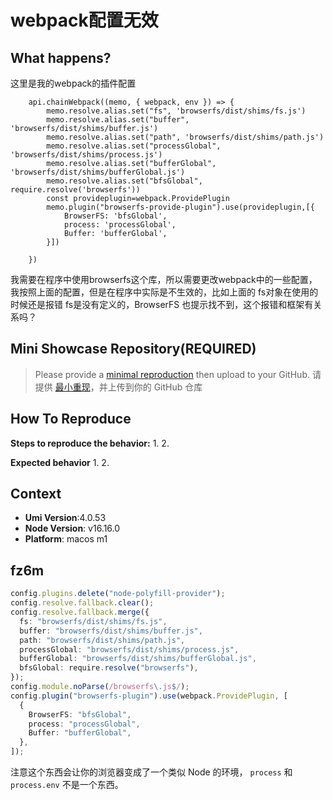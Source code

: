 # webpack配置无效

<!--
感谢您向我们反馈问题，为了高效的解决问题，我们期望你能提供以下信息：
-->

## What happens?

这里是我的webpack的插件配置

```
    api.chainWebpack((memo, { webpack, env }) => {
        memo.resolve.alias.set("fs", 'browserfs/dist/shims/fs.js')
        memo.resolve.alias.set("buffer", 'browserfs/dist/shims/buffer.js')
        memo.resolve.alias.set("path", 'browserfs/dist/shims/path.js')
        memo.resolve.alias.set("processGlobal", 'browserfs/dist/shims/process.js')
        memo.resolve.alias.set("bufferGlobal", 'browserfs/dist/shims/bufferGlobal.js')
        memo.resolve.alias.set("bfsGlobal", require.resolve('browserfs'))
        const provideplugin=webpack.ProvidePlugin
        memo.plugin("browserfs-provide-plugin").use(provideplugin,[{
            BrowserFS: 'bfsGlobal',
            process: 'processGlobal',
            Buffer: 'bufferGlobal',
        }])

    })
```

<!-- A clear and concise description of what the bug is. -->

我需要在程序中使用browserfs这个库，所以需要更改webpack中的一些配置，我按照上面的配置，但是在程序中实际是不生效的，比如上面的 fs对象在使用的时候还是报错 fs是没有定义的，BrowserFS 也提示找不到，这个报错和框架有关系吗？

<!-- 清晰的描述下遇到的问题。-->

## Mini Showcase Repository(REQUIRED)

> Please provide a [minimal reproduction](https://stackoverflow.com/help/minimal-reproducible-example) then upload to your GitHub. 请提供 [最小重现](https://github.com/web3creator/problem)，并上传到你的 GitHub 仓库

<!-- 为节约大家的时间，无复现步骤的 ISSUE 会被关闭，提供之后再 REOPEN -->
<!-- YOUR_REPOSITORY_URL on github or stackbliz -->

## How To Reproduce

**Steps to reproduce the behavior:** 1. 2.

**Expected behavior** 1. 2.

<!-- 请提供复现链接/步骤，错误日志以及相关配置 -->

## Context

- **Umi Version**:4.0.53
- **Node Version**: v16.16.0
- **Platform**: macos m1

## fz6m

```ts
config.plugins.delete("node-polyfill-provider");
config.resolve.fallback.clear();
config.resolve.fallback.merge({
  fs: "browserfs/dist/shims/fs.js",
  buffer: "browserfs/dist/shims/buffer.js",
  path: "browserfs/dist/shims/path.js",
  processGlobal: "browserfs/dist/shims/process.js",
  bufferGlobal: "browserfs/dist/shims/bufferGlobal.js",
  bfsGlobal: require.resolve("browserfs"),
});
config.module.noParse(/browserfs\.js$/);
config.plugin("browserfs-plugin").use(webpack.ProvidePlugin, [
  {
    BrowserFS: "bfsGlobal",
    process: "processGlobal",
    Buffer: "bufferGlobal",
  },
]);
```

注意这个东西会让你的浏览器变成了一个类似 Node 的环境， `process` 和 `process.env` 不是一个东西。
